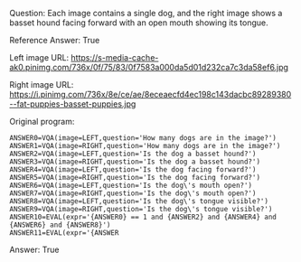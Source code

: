 Question: Each image contains a single dog, and the right image shows a basset hound facing forward with an open mouth showing its tongue.

Reference Answer: True

Left image URL: https://s-media-cache-ak0.pinimg.com/736x/0f/75/83/0f7583a000da5d01d232ca7c3da58ef6.jpg

Right image URL: https://i.pinimg.com/736x/8e/ce/ae/8eceaecfd4ec198c143dacbc89289380--fat-puppies-basset-puppies.jpg

Original program:

```
ANSWER0=VQA(image=LEFT,question='How many dogs are in the image?')
ANSWER1=VQA(image=RIGHT,question='How many dogs are in the image?')
ANSWER2=VQA(image=LEFT,question='Is the dog a basset hound?')
ANSWER3=VQA(image=RIGHT,question='Is the dog a basset hound?')
ANSWER4=VQA(image=LEFT,question='Is the dog facing forward?')
ANSWER5=VQA(image=RIGHT,question='Is the dog facing forward?')
ANSWER6=VQA(image=LEFT,question='Is the dog\'s mouth open?')
ANSWER7=VQA(image=RIGHT,question='Is the dog\'s mouth open?')
ANSWER8=VQA(image=LEFT,question='Is the dog\'s tongue visible?')
ANSWER9=VQA(image=RIGHT,question='Is the dog\'s tongue visible?')
ANSWER10=EVAL(expr='{ANSWER0} == 1 and {ANSWER2} and {ANSWER4} and {ANSWER6} and {ANSWER8}')
ANSWER11=EVAL(expr='{ANSWER
```
Answer: True

